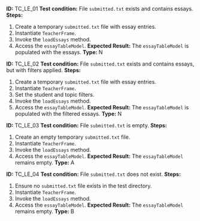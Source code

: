 **ID:** TC_LE_01
**Test condition:** File `submitted.txt` exists and contains essays.
**Steps:**
1. Create a temporary `submitted.txt` file with essay entries.
2. Instantiate `TeacherFrame`.
3. Invoke the `loadEssays` method.
4. Access the `essayTableModel`.
**Expected Result:** The `essayTableModel` is populated with the essays.
**Type:** N

**ID:** TC_LE_02
**Test condition:** File `submitted.txt` exists and contains essays, but with filters applied.
**Steps:**
1. Create a temporary `submitted.txt` file with essay entries.
2. Instantiate `TeacherFrame`.
3. Set the student and topic filters.
4. Invoke the `loadEssays` method.
5. Access the `essayTableModel`.
**Expected Result:** The `essayTableModel` is populated with the filtered essays.
**Type:** N

**ID:** TC_LE_03
**Test condition:** File `submitted.txt` is empty.
**Steps:**
1. Create an empty temporary `submitted.txt` file.
2. Instantiate `TeacherFrame`.
3. Invoke the `loadEssays` method.
4. Access the `essayTableModel`.
**Expected Result:** The `essayTableModel` remains empty.
**Type:** A

**ID:** TC_LE_04
**Test condition:** File `submitted.txt` does not exist.
**Steps:**
1. Ensure no `submitted.txt` file exists in the test directory.
2. Instantiate `TeacherFrame`.
3. Invoke the `loadEssays` method.
4. Access the `essayTableModel`.
**Expected Result:** The `essayTableModel` remains empty.
**Type:** B
